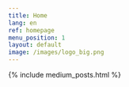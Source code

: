 ```yaml
---
title: Home
lang: en
ref: homepage
menu_position: 1
layout: default
image: /images/logo_big.png
---
```

{% include medium_posts.html %}
